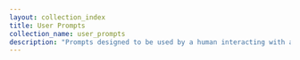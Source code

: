 ```yaml
---
layout: collection_index
title: User Prompts
collection_name: user_prompts
description: "Prompts designed to be used by a human interacting with an AI."
---
```

